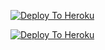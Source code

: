 [![Deploy To Heroku](https://www.herokucdn.com/deploy/button.svg)](https://heroku.com/deploy?template=https://github.com/nikhil1w/nick3-09-2025-txt)

[![Deploy To Heroku](https://www.herokucdn.com/deploy/button.svg)](https://dashboard.heroku.com/new?template=https://github.com/nikhil1w/nick3-09-2025-txt)
                     
